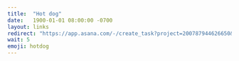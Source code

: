 ```yaml
---
title:  "Hot dog"
date:   1900-01-01 08:00:00 -0700
layout: links
redirect: "https://app.asana.com/-/create_task?project=200787944626650&name=hot%20dog&description=Added%20from%20shortlink"
wait: 5
emoji: hotdog
---
```



